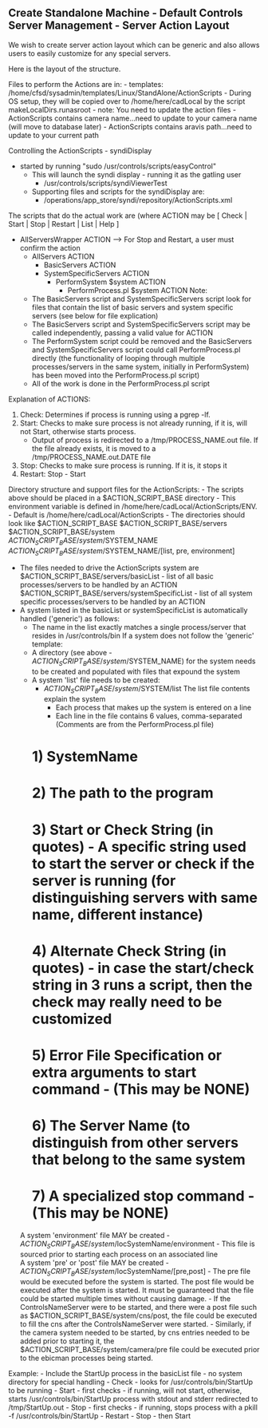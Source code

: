 ## Create Standalone Machine - Default Controls Server Management - Server Action Layout

We wish to create server action layout which can be generic and also allows users to easily customize for any special servers.

Here is the layout of the structure.

Files to perform the Actions are in:
	- templates: /home/cfsd/sysadmin/templates/Linux/StandAlone/ActionScripts 
	- During OS setup, they will be copied over to /home/here/cadLocal by the script makeLocalDirs.runasroot
	- note:  You need to update the action files
		- ActionScripts contains camera name...need to update to your camera name (will move to database later)
		- ActionScripts contains aravis path...need to update to your current path

Controlling the ActionScripts - syndiDisplay
- started by running  "sudo /usr/controls/scripts/easyControl"
	- This will launch the syndi display - running it as the gatling user
		- /usr/controls/scripts/syndiViewerTest
	- Supporting files and scripts for the syndiDisplay are:
     	- /operations/app_store/syndi/repository/ActionScripts.xml       

The scripts that do the actual work are (where ACTION may be [ Check | Start | Stop | Restart | List | Help ]
- AllServersWrapper ACTION  --> For Stop and Restart, a user must confirm the action
	- AllServers ACTION  
		- BasicServers ACTION
		- SystemSpecificServers ACTION
			- PerformSystem $system ACTION
				- PerformProcess.pl $system ACTION
Note:
	- The BasicServers script and SystemSpecificServers script look for files that contain the list of basic servers and system specific servers (see below for file explication)
	- The BasicServers script and SystemSpecificServers script may be called independently, passing a valid value for ACTION
	- The PerformSystem script could be removed and the BasicServers and SystemSpecificServers script could call PerformProcess.pl directly (the functionality of looping through multiple processes/servers in the same system, initially in PerformSystem) has been moved into the PerformProcess.pl script)
	- All of the work is done in the PerformProcess.pl script             

Explanation of ACTIONS:
1. Check: Determines if process is running using a pgrep -lf.
2. Start: Checks to make sure process is not already running, if it is, will not Start, otherwise starts process. 
	- Output of process is redirected to a /tmp/PROCESS_NAME.out file. If the file already exists, it is moved to a /tmp/PROCESS_NAME.out.DATE file
3. Stop: Checks to make sure process is running.  If it is, it stops it
4. Restart: Stop - Start

Directory structure and support files for the ActionScripts:
	- The scripts above should be placed in a $ACTION_SCRIPT_BASE directory
	- This environment variable is defined in /home/here/cadLocal/ActionScripts/ENV.
	- Default is /home/here/cadLocal/ActionScripts
	- The directories should look like
        $ACTION_SCRIPT_BASE
        $ACTION_SCRIPT_BASE/servers
        $ACTION_SCRIPT_BASE/system
        $ACTION_SCRIPT_BASE/system/$SYSTEM_NAME
        $ACTION_SCRIPT_BASE/system/$SYSTEM_NAME/[list, pre, environment]
- The files needed to drive the ActionScripts system are
	$ACTION_SCRIPT_BASE/servers/basicList - list of all basic processes/servers to be handled by an ACTION
	$ACTION_SCRIPT_BASE/servers/systemSpecificList - list of all system specific processes/servers to be handled by an ACTION
- A system listed in the basicList or systemSpecificList is automatically handled ('generic') as follows:
	- The name in the list exactly matches a single process/server that resides in /usr/controls/bin
If a system does not follow the 'generic' template:
	- A directory (see above - $ACTION_SCRIPT_BASE/system/$SYSTEM_NAME) for the system needs to be created and populated with files that expound the system     
	- A system 'list' file needs to be created:
		- $ACTION_SCRIPT_BASE/system/$SYSTEM/list
		The list file contents explain the system
			- Each process that makes up the system is entered on a line
			- Each line in the file contains 6 values, comma-separated
		(Comments are from the PerformProcess.pl file)
		# 1) SystemName
		# 2) The path to the program
		# 3) Start or Check String (in quotes) - A specific string used to start the server or check if the server is running (for distinguishing servers with same name, different instance)
		# 4) Alternate Check String (in quotes) - in case the start/check string in 3 runs a script, then the check may really need to be customized
		# 5) Error File Specification or extra arguments to start command - (This may be NONE)
		# 6) The Server Name (to distinguish from other servers that belong to the same system
		# 7) A specialized stop command - (This may be NONE)
	A system 'environment' file MAY be created
		- $ACTION_SCRIPT_BASE/system/$locSystemName/environment
		- This file is sourced prior to starting each process on an associated line        
	A system 'pre' or 'post' file MAY be created
		- $ACTION_SCRIPT_BASE/system/$locSystemName/[pre,post]
		- The pre file would be executed before the system is started.  The post file would be executed after the system is started. It must be guaranteed that the file could be started multiple times without causing damage.
		- If the ControlsNameServer were to be started, and there were a post file such as $ACTION_SCRIPT_BASE/system/cns/post, the file could be executed to fill the cns after the ControlsNameServer were started.
		- Similarly, if the camera system needed to be started, by cns entries needed to be added prior to starting it, the $ACTION_SCRIPT_BASE/system/camera/pre file could be executed prior to the ebicman processes being started.  

Example:
	- Include the StartUp process in the basicList file - no system directory for special handling
	- Check - looks for /usr/controls/bin/StartUp to be running
	- Start - first checks - if running, will not start, otherwise, starts /usr/controls/bin/StartUp process with stdout and stderr redirected to /tmp/StartUp.out
	- Stop - first checks - if running, stops process with a pkill -f /usr/controls/bin/StartUp
	- Restart - Stop - then Start












